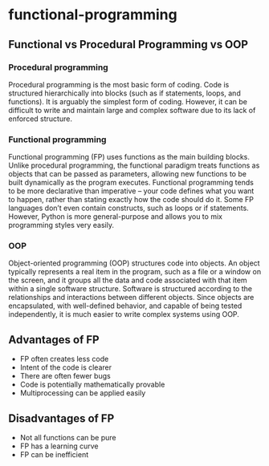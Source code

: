 # functional-programming

## Functional vs Procedural Programming vs OOP
### Procedural programming
Procedural programming is the most basic form of coding. 
Code is structured hierarchically into blocks (such as if statements, loops, and functions). 
It is arguably the simplest form of coding. 
However, it can be difficult to write and maintain large and complex software due to its lack 
of enforced structure.

### Functional programming
Functional programming (FP) uses functions as the main building blocks. 
Unlike procedural programming, the functional paradigm treats functions as 
objects that can be passed as parameters, allowing new functions to be 
built dynamically as the program executes.
Functional programming tends to be more declarative than imperative – 
your code defines what you want to happen, rather than stating exactly how 
the code should do it. Some FP languages don’t even contain constructs, such as 
loops or if statements. However, Python is more general-purpose and allows you to 
mix programming styles very easily.

### OOP
Object-oriented programming (OOP) structures code into objects. 
An object typically represents a real item in the program, such as a file or a
window on the screen, and it groups all the data and code associated with that 
item within a single software structure. Software is structured according to the 
relationships and interactions between different objects. Since objects are encapsulated, 
with well-defined behavior, and capable of being tested independently, 
it is much easier to write complex systems using OOP.

## Advantages of FP
- FP often creates less code
- Intent of the code is clearer
- There are often fewer bugs
- Code is potentially mathematically provable
- Multiprocessing can be applied easily


## Disadvantages of FP
- Not all functions can be pure
- FP has a learning curve
- FP can be inefficient